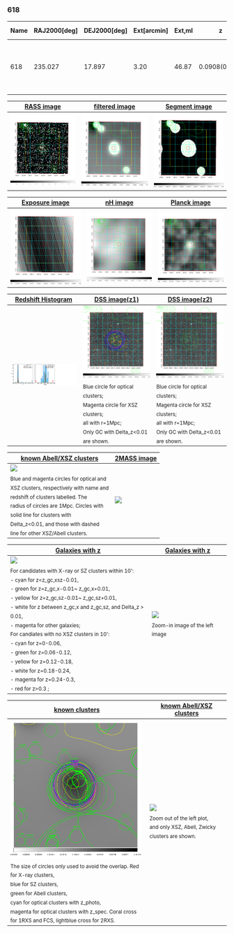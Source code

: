 <div STYLE="page-break-after: always;"></div>

### 618

|Name|RAJ2000[deg]|DEJ2000[deg] |Ext[arcmin]| Ext,ml | z | z_src| C|GC(XSZ,Delta_z<0.01)| GC(OPT,Delta_z<0.01)|GC| R_sig[arcmin] | R500[arcmin] | R500[Mpc]| CRsig[c/s] | CR500[c/s] |L500[1E44 erg/s]|F500[1E-12 erg/s/cm^2]| M500[1E14 Msun]|Tx[keV]|Cnt_sig|Beta|Rc[arcmin]|Comment|Alias|
|---|---|---|---|---|---|------|---|--------|---------|----------|---|---|---|---|---|---|---|---|---|---|---|---|---|---|
|618| 235.027| 17.897| 3.20| 46.87| 0.0908(0.005)| z1, z_xsz| B| F20, MCXC, PSZ2, Tar, XB| A, N, RM, W| A, C, F20, MCXC, N, PSZ2, Tar, W, XB| 8.800| 9.326| 0.947| 0.311(0.059)| 0.314(0.060)| 1.249(0.128)| 6.048(0.622)| 2.63(0.13)| 4.00(0.13)| 72.8| 0.902(-0.116+0.070)| 6.474(-0.964+0.712)| -| k396|

|[RASS image](../image/618/618_img.pdf)|[filtered image](../image/618/618_fil.pdf)|[Segment image](../image/618/618_seg.pdf)|
|-------------------|--------------------|-------------------|
| <img src="../image/618/618_img.png" width="300">  | <img src="../image/618/618_fil.png" width="300">   | <img src="../image/618/618_seg.png" width="300">  |

|[Exposure image](../image/618/618_mex.pdf)| [nH image](../image/618/618_nh.pdf)| [Planck image](../image/618/618_p.pdf)|
|-------------------|--------------------|-------------------|
|<img src="../image/618/618_mex.png" width="300">   | <img src="../image/618/618_nh.png" width="300">    | <img src="../image/618/618_p.png" width="300"> |

|[Redshift Histogram](../image/618/618_zg.pdf) | [DSS image(z1)](../image/618/618_dss_z1.pdf)      |  [DSS image(z2)](../image/618/618_dss_z2.pdf)    |
|-------------------|--------------------|-------------------|
|<img src="../image/618/618_zg.png" width="300"> |<img src="../image/618/618_dss_z1.png" width="300"> <sub><br>Blue circle for optical clusters; <br>Magenta circle for XSZ clusters; <br>all with r=1Mpc; <br>Only GC with Delta_z<0.01 are shown. </sub>| <img src="../image/618/618_dss_z2.png" width="300"><sub><br>Blue circle for optical clusters; <br>Magenta circle for XSZ clusters; <br>all with r=1Mpc; <br>Only GC with Delta_z<0.01 are shown. </sub> |

|[known Abell/XSZ clusters](../image/618/618_m.pdf) | [2MASS image](../image/618/618_2mass.pdf)      |
|-------------------|-------------------|
|<img src=../image/618/618_m.png width="300"> <br><sub>Blue and magenta circles for optical and <br>XSZ clusters, respectively with name and <br>redshift of clusters labelled. The <br>radius of circles are 1Mpc. Circles with <br>solid line for clusters with <br>Delta_z<0.01, and those with dashed <br>line for other XSZ/Abell clusters.        </sub>|<img src="../image/618/618_2mass.png" width="300">  |

|[Galaxies with z](../image/618/618_opt_ned.pdf) |[Galaxies with z](../image/618/618_opt_ned_zoom.pdf) |
|-------------------|-------------------|
| <img src=../image/618/618_opt_ned.png width="300"> <br><sub> For candidates with X-ray or SZ clusters within 10': <br> - cyan for z<z_gc,xsz-0.01, <br> - green for z=z_gc,x-0.01~ z_gc,x+0.01, <br> - yellow for z=z_gc,sz-0.01~ z_gc,sz+0.01, <br> - white for z between z_gc,x and z_gc,sz, and Delta_z > 0.01, <br> - magenta for other galaxies; <br>For candiates with no XSZ clusters in 10': <br> - cyan for z=0-0.06, <br> - green for z=0.06-0.12, <br> - yellow for z=0.12-0.18, <br> - white for z=0.18-0.24, <br> - magenta for z=0.24-0.3, <br> - red for z>0.3 ;  </sub>|<img src=../image/618/618_opt_ned_zoom.png width="300">  <br><sub> Zoom-in image of the left image</sub>|

|[known clusters](../image/618/618_gc.pdf) |[known Abell/XSZ clusters](../image/618/618_gc_large.pdf) |
|-------------------|-------------------|
| <img src=../image/618/618_gc.png width="300"> <br><sub> The size of circles only used to avoid the overlap. Red for X-ray clusters, <br> blue for SZ clusters, <br> green for Abell clusters, <br> cyan for optical clusters with z_photo, <br> magenta for optical clusters with z_spec. Coral cross for 1RXS and FCS, lightblue cross for 2RXS. </sub>|<img src=../image/618/618_gc_large.png width="300"> <br><sub> Zoom out of the left plot, <br> and only XSZ, Abell, Zwicky clusters are shown. </sub> |



